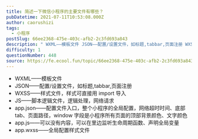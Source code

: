 ```yaml
---
title: 简述一下微信小程序的主要文件有哪些？
pubDatetime: 2021-07-11T10:53:08.000Z
author: caorushizi
tags:
  - 小程序
postSlug: 66ee2368-475e-403c-afb2-2c3fd693a843
description: " WXML——模板文件 JSON——配置/设置文件，如标题,tabbar,页面注册 WXSS——样式文件，样式可直接用import导入 JS——脚本逻辑文件，逻辑处理，网络请求 app.json——配置文件入口，整个小程序的全局配置，网络超时时间、底部tab、页面路径，window字段是小程序所有页面的顶部背景颜色、文字颜色 app.js——可以没有内容，可以在里边监听生命周期函数、声明全局变量 "
difficulty: 1
questionNumber: 448
source: https://fe.ecool.fun/topic/66ee2368-475e-403c-afb2-2c3fd693a843
---
```


- WXML——模板文件
- JSON——配置/设置文件，如标题,tabbar,页面注册
- WXSS——样式文件，样式可直接用 import 导入
- JS——脚本逻辑文件，逻辑处理，网络请求
- app.json——配置文件入口，整个小程序的全局配置，网络超时时间、底部 tab、页面路径，window 字段是小程序所有页面的顶部背景颜色、文字颜色
- app.js——可以没有内容，可以在里边监听生命周期函数、声明全局变量
- app.wxss——全局配置样式文件
